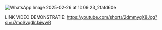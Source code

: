 ![WhatsApp Image 2025-02-26 at 13 09 23_2fafd60e](https://github.com/user-attachments/assets/8608b60a-8f39-49b5-b3f3-31b9c379ad5b)

LINK VIDEO DEMONSTRATIE: https://youtube.com/shorts/2dmmygX8Jcg?si=u7moSvqdlrJxjwwR
